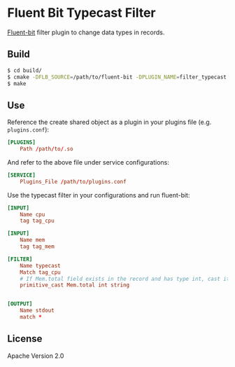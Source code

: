 # Fluent Bit Typecast Filter

[Fluent-bit](https://github.com/fluent/fluent-bit) filter plugin to change data
types in records.

## Build
```bash
$ cd build/
$ cmake -DFLB_SOURCE=/path/to/fluent-bit -DPLUGIN_NAME=filter_typecast ../
$ make
```

## Use
Reference the create shared object as a plugin in your plugins file
(e.g. `plugins.conf`):

```toml
[PLUGINS]
    Path /path/to/.so
```

And refer to the above file under service configurations:
```toml
[SERVICE]
    Plugins_File /path/to/plugins.conf
```

Use the typecast filter in your configurations and run fluent-bit:
```toml
[INPUT]
    Name cpu
    tag tag_cpu

[INPUT]
    Name mem
    tag tag_mem

[FILTER]
    Name typecast
    Match tag_cpu
    # If Mem.total field exists in the record and has type int, cast it to string
    primitive_cast Mem.total int string


[OUTPUT]
    Name stdout
    match *
```

## License
Apache Version 2.0
